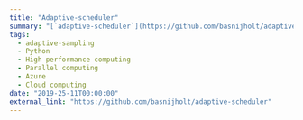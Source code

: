```yaml
---
title: "Adaptive-scheduler"
summary: "[`adaptive-scheduler`](https://github.com/basnijholt/adaptive-scheduler): Run simulations adaptively on many cores (>10k) and easily manage starting and restarting using `mpi4py.futures`, `ipyparallel`, or `dask-mpi` :tada:"
tags:
  - adaptive-sampling
  - Python
  - High performance computing
  - Parallel computing
  - Azure
  - Cloud computing
date: "2019-25-11T00:00:00"
external_link: "https://github.com/basnijholt/adaptive-scheduler"
---
```

